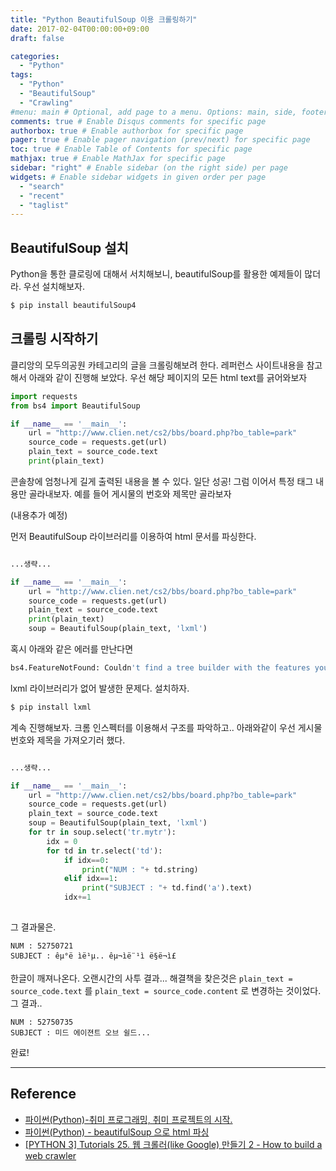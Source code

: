 ```yaml
---
title: "Python BeautifulSoup 이용 크롤링하기"
date: 2017-02-04T00:00:00+09:00
draft: false

categories:
  - "Python"
tags:
  - "Python"
  - "BeautifulSoup"
  - "Crawling"
#menu: main # Optional, add page to a menu. Options: main, side, footer
comments: true # Enable Disqus comments for specific page
authorbox: true # Enable authorbox for specific page
pager: true # Enable pager navigation (prev/next) for specific page
toc: true # Enable Table of Contents for specific page
mathjax: true # Enable MathJax for specific page
sidebar: "right" # Enable sidebar (on the right side) per page
widgets: # Enable sidebar widgets in given order per page
  - "search"
  - "recent"
  - "taglist"
---
```


## BeautifulSoup 설치
Python을 통한 클로링에 대해서 서치해보니, beautifulSoup를 활용한 예제들이 많더라. 우선 설치해보자.

```bash
$ pip install beautifulSoup4
```

## 크롤링 시작하기
클리앙의 모두의공원 카테고리의 글을 크롤링해보려 한다.
레퍼런스 사이트내용을 참고해서 아래와 같이 진행해 보았다.
우선 해당 페이지의 모든 html text를 긁어와보자
```python
import requests
from bs4 import BeautifulSoup

if __name__ == '__main__':
    url = "http://www.clien.net/cs2/bbs/board.php?bo_table=park"
    source_code = requests.get(url)
    plain_text = source_code.text
    print(plain_text)
```

콘솔창에 엄청나게 길게 출력된 내용을 볼 수 있다. 일단 성공!
그럼 이어서 특정 태그 내용만 골라내보자.
예를 들어 게시물의 번호와 제목만 골라보자 

(내용추가 예정)

먼저 BeautifulSoup 라이브러리를 이용하여 html 문서를 파싱한다.
```python

...생략...

if __name__ == '__main__':
    url = "http://www.clien.net/cs2/bbs/board.php?bo_table=park"
    source_code = requests.get(url)
    plain_text = source_code.text
    print(plain_text)
    soup = BeautifulSoup(plain_text, 'lxml')
```

혹시 아래와 같은 에러를 만난다면

```bash
bs4.FeatureNotFound: Couldn't find a tree builder with the features you requested: lxml. Do you need to install a parser library?
```

lxml 라이브러리가 없어 발생한 문제다. 설치하자.

```bash
$ pip install lxml
```

계속 진행해보자.
크롬 인스펙터를 이용해서 구조를 파악하고.. 
아래와같이 우선 게시물번호와 제목을 가져오기러 했다.

```python

...생략...

if __name__ == '__main__':
    url = "http://www.clien.net/cs2/bbs/board.php?bo_table=park"
    source_code = requests.get(url)
    plain_text = source_code.text
    soup = BeautifulSoup(plain_text, 'lxml')
    for tr in soup.select('tr.mytr'):
        idx = 0
        for td in tr.select('td'):
            if idx==0:
                print("NUM : "+ td.string)
            elif idx==1:
                print("SUBJECT : "+ td.find('a').text)
            idx+=1
    

```

그 결과물은.

```
NUM : 52750721
SUBJECT : êµ°ë ìë¹µ.. êµ¬ìë¨¹ì ë§ë¬ì£ 
```

한글이 깨져나온다.
오랜시간의 사투 결과... 해결책을 찾은것은 `plain_text = source_code.text` 를 
`plain_text = source_code.content` 로 변경하는 것이었다.
그 결과..

```
NUM : 52750735
SUBJECT : 미드 에이젼트 오브 쉴드...
```

완료!

---

## Reference
- [파이썬(Python)-취미 프로그래밍, 취미 프로젝트의 시작.](http://hurderella.tistory.com/96)
- [파이썬(Python) - beautifulSoup 으로 html 파싱](http://hurderella.tistory.com/113)
- [[PYTHON 3] Tutorials 25. 웹 크롤러(like Google) 만들기 2 - How to build a web crawler](http://creativeworks.tistory.com/entry/PYTHON-3-Tutorials-25-%EC%9B%B9-%ED%81%AC%EB%A1%A4%EB%9F%AClike-Google-%EB%A7%8C%EB%93%A4%EA%B8%B0-2-How-to-build-a-web-crawler)